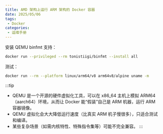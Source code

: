 ```yaml
---
title: AMD 架构上运行 ARM 架构的 Docker 容器
date: 2025/05/06
tags:
 - Docker
categories:
 - 运维手册
---
```


安装 QEMU binfmt 支持：
```bash
docker run --privileged --rm tonistiigi/binfmt --install all
```

测试：
```bash
docker run --rm --platform linux/arm64/v8 arm64v8/alpine uname -m
```

:::tip
- QEMU 是一个开源的硬件虚拟化工具，可以在 x86_64 主机上模拟 ARM64（aarch64）环境，从而让 Docker 能“假装”自己是 ARM 机器，运行 ARM 容器镜像。
- QEMU 虚拟化会大大降低运行速度（比真实 ARM 机子慢很多），只适合测试和编译。
- 某些复杂场景（如需内核特性、特殊指令集等）可能不完全兼容。
:::
